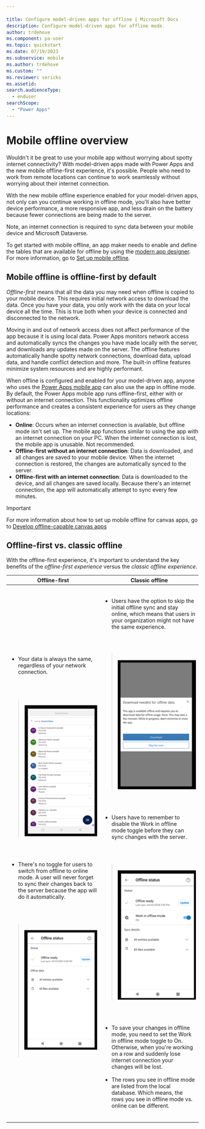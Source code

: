 ```yaml
---

title: Configure model-driven apps for offline | Microsoft Docs
description: Configure model-driven apps for offline mode.
author: trdehove
ms.component: pa-user
ms.topic: quickstart
ms.date: 07/19/2023
ms.subservice: mobile
ms.author: trdehove
ms.custom: ""
ms.reviewer: sericks
ms.assetid: 
search.audienceType: 
  - enduser
searchScope:
  - "Power Apps"
---
```


# Mobile offline overview

Wouldn't it be great to use your mobile app without worrying about spotty internet connectivity? With model-driven apps made with Power Apps and the new mobile offline-first experience, it's possible. People who need to work from remote locations can continue to work seamlessly without worrying about their internet connection.

With the new mobile offline experience enabled for your model-driven apps, not only can you continue working in offline mode, you'll also have better device performance, a more responsive app, and less drain on the battery because fewer connections are being made to the server.

Note, an internet connection is required to sync data between your mobile device and Microsoft Dataverse.

To get started with mobile offline, an app maker needs to enable and define the tables that are available for offline by using the [modern app designer](../maker/model-driven-apps/app-designer-overview.md). For more information, go to [Set up mobile offline](setup-mobile-offline.md).

## Mobile offline is offline-first by default

_Offline-first_ means that all the data you may need when offline is copied to your mobile device. This requires initial network access to download the data. Once you have your data, you only work with the data on your local device all the time. This is true both when your device is connected and disconnected to the network.

Moving in and out of network access does not affect performance of the app because it is using local data. Power Apps monitors network access and automatically syncs the changes you have made locally with the server, and downloads any updates made on the server. The offline features automatically handle spotty network connections, download data, upload data, and handle conflict detection and more. The built-in offline features minimize system resources and are highly performant.

When offline is configured and enabled for your model-driven app, anyone who uses the [Power Apps mobile app](run-powerapps-on-mobile.md) can also use the app in offline mode. By default, the Power Apps mobile app runs offline-first, either with or without an internet connection. This functionality optimizes offline performance and creates a consistent experience for users as they change locations:

- **Online**: Occurs when an internet connection is available, but offline mode isn't set up. The mobile app functions similar to using the app with an internet connection on your PC. When the internet connection is lost, the mobile app is unusable. Not recommended.
- **Offline-first without an internet connection**: Data is downloaded, and all changes are saved to your mobile device. When the internet connection is restored, the changes are automatically synced to the server.
- **Offline-first with an internet connection**: Data is downloaded to the device, and all changes are saved locally. Because there's an internet connection, the app will automatically attempt to sync every few minutes.

> [!IMPORTANT] 
> For more information about how to set up mobile offline for canvas apps, go to [Develop offline-capable canvas apps](../maker/canvas-apps/offline-apps.md)

## Offline-first vs. classic offline

With the offline-first experience, it's important to understand the key benefits of the *offline-first experience* versus the *classic offline experience*.

| **Offline-first** | **Classic offline** |
|-------------------------|-------------------------|
| <ul></br><li>Your data is always the same, regardless of your network connection.</li></br></ul></br><blockquote></br>![A screenshot showing your data is always the same.](media/always-same.png)</br></blockquote></br><ul></br><li>There's no toggle for users to switch from offline to online mode. A user will never forget to sync their changes back to the server because the app will do it automatically.</li></br></ul></br><blockquote></br>![A screenshot showing that there's no toggle for users to switch from offline to online mode.](media/no-toggle.png)</br> </br></blockquote> | <ul></br><li>Users have the option to skip the initial offline sync and stay online, which means that users in your organization might not have the same experience.</li></br></ul></br><blockquote></br>![A screenshot showing the option to skip the initial offline sync.](media/skip.png)</br></blockquote></br><ul></br><li>Users have to remember to disable the Work in offline mode toggle before they can sync changes with the server.</li></br></ul></br><blockquote></br>![A screenshot of a phone Description automatically generated](media/remember-to-disable.png)</br></blockquote></br><ul></br><li>To save your changes in offline mode, you need to set the Work in offline mode toggle to On. Otherwise, when you're working on a row and suddenly lose internet connection your changes will be lost.</li></br><li>The rows you see in offline mode are listed from the local database. Which means, the rows you see in offline mode vs. online can be different.</li></br></ul> |









